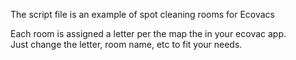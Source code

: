 The script file is an example of spot cleaning rooms for Ecovacs

Each room is assigned a letter per the map the in your ecovac app.   
Just change the letter, room name, etc to fit your needs.

